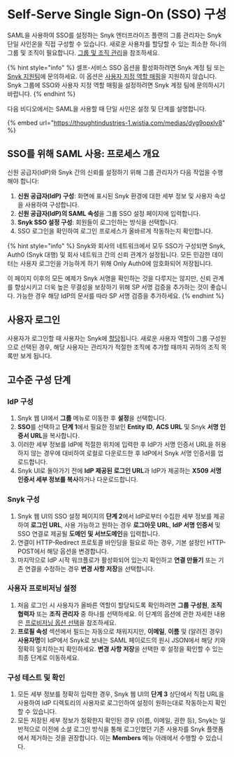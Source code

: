 # Self-Serve Single Sign-On (SSO) 구성

SAML을 사용하여 SSO를 설정하는 Snyk 엔터프라이즈 플랜의 그룹 관리자는 Snyk 단일 사인온을 직접 구성할 수 있습니다. 새로운 사용자를 할당할 수 있는 최소한 하나의 그룹 및 조직이 필요합니다. [그룹 및 조직 관리](../../../snyk-admin/groups-and-organizations/)을 참조하세요.

{% hint style="info" %}
셀프-서비스 SSO 옵션을 활성화하려면 Snyk 계정 팀 또는 [Snyk 지원팀](https://support.snyk.io)에 문의하세요. 이 옵션은 [사용자 지정 역할 매핑](../custom-mapping/)을 지원하지 않습니다. Snyk 그룹에 SSO와 사용자 지정 역할 매핑을 설정하려면 Snyk 계정 팀에 문의하시기 바랍니다.
{% endhint %}

다음 비디오에서는 SAML을 사용할 때 단일 사인온 설정 및 단계를 설명합니다.

{% embed url="https://thoughtindustries-1.wistia.com/medias/dyg9opxlv8" %}

## SSO를 위해 SAML 사용: 프로세스 개요

신원 공급자(IdP)와 Snyk 간의 신뢰를 설정하기 위해 그룹 관리자가 다음 작업을 수행해야 합니다:

1. **신원 공급자(IdP) 구성**: 화면에 표시된 Snyk 환경에 대한 세부 정보 및 사용자 속성을 사용하여 구성합니다.
2. **신원 공급자(IdP)의 SAML 속성**을 그룹 SSO 설정 페이지에 입력합니다.
3. **Snyk SSO 설정 구성**: 회원들이 로그인하는 방식을 선택합니다.
4. SSO 로그인을 확인하여 로그인 프로세스가 올바르게 작동하는지 확인합니다.

{% hint style="info" %}
Snyk와 회사의 네트워크에서 모두 SSO가 구성되면 Snyk, Auth0 (Snyk 대행) 및 회사 네트워크 간의 신뢰 관계가 설정됩니다. 모든 민감한 데이터는 사용자 로그인을 가능하게 하기 위해 Only Auth0에 암호화되어 저장됩니다.

이 페이지 이후의 모든 예제가 Snyk 서명을 확인하는 것을 다루지는 않지만, 신뢰 관계를 향상시키고 더욱 높은 무결성을 보장하기 위해 SP 서명 검증을 추가하는 것이 좋습니다. 가능한 경우 해당 IdP의 문서를 따라 SP 서명 검증을 추가하세요.
{% endhint %}

## 사용자 로그인

사용자가 로그인할 때 사용자는 Snyk에 [할당](../choose-a-provisioning-option.md)됩니다. 새로운 사용자 역할이 그룹 구성원으로 선택된 경우, 해당 사용자는 관리자가 적절한 조직에 추가할 때까지 귀하의 조직 목록만 보게 됩니다.

## 고수준 구성 단계

### IdP 구성

1. Snyk 웹 UI에서 **그룹** 메뉴로 이동한 후 **설정**을 선택합니다.
2. **SSO**를 선택하고 **단계 1**에서 필요한 정보인 **Entity ID**, **ACS URL** 및 Snyk **서명 인증서 URL**을 복사합니다.
3. 이러한 세부 정보를 IdP에 적절한 위치에 입력한 후 IdP가 서명 인증서 URL을 허용하지 않는 경우에 대비하여 로컬로 다운로드한 후 IdP에서 Snyk 서명 인증서를 업로드합니다.
4. Snyk UI로 돌아가기 전에 **IdP 제공된 로그인 URL**과 IdP가 제공하는 **X509 서명 인증서 세부 정보를 복사**하거나 다운로드합니다.

### Snyk 구성

1. Snyk 웹 UI의 SSO 설정 페이지의 **단계 2**에서 IdP로부터 수집한 세부 정보를 제공하여 **로그인 URL**, 사용 가능하고 원하는 경우 **로그아웃 URL**, **IdP 서명 인증서** 및 SSO 연결로 제공될 **도메인 및 서브도메인**을 입력합니다.
2. 연결이 HTTP-Redirect 프로토콜 바인딩을 필요로 하는 경우, 기본 설정인 HTTP-POST에서 해당 옵션을 변경합니다.
3. 마지막으로 IdP 시작 워크플로가 활성화되어 있는지 확인하고 **연결 만들기** 또는 기존 연결을 수정하는 경우 **변경 사항 저장**을 선택합니다.

### 사용자 프로비저닝 설정

1. 처음 로그인 시 사용자가 올바른 역할이 할당되도록 확인하려면 **그룹 구성원**, **조직 협력자** 또는 **조직 관리자** 중 하나를 선택하세요. 이 단계의 옵션에 관한 자세한 내용은 [프로비저닝 옵션 선택](../choose-a-provisioning-option.md)을 참조하세요.
2. **프로필 속성** 섹션에서 필드는 자동으로 채워지지만, **이메일**, **이름** 및 (알려진 경우) **사용자명**이 IdP에서 Snyk로 보내는 SAML 페이로드의 원시 JSON에서 해당 키와 정확히 일치하는지 확인하세요. **변경 사항 저장**을 선택한 후 설정을 확인할 수 있는 최종 단계로 이동하세요.

### 구성 테스트 및 확인

1. 모든 세부 정보를 정확히 입력한 경우, Snyk 웹 UI의 **단계 3** 상단에서 직접 URL을 사용하여 IdP 디렉토리의 사용자로 로그인하여 설정이 원하는대로 작동하는지 확인할 수 있습니다.
2. 모든 저장된 세부 정보가 정확한지 확인된 경우 (이름, 이메일, 권한 등), Snyk는 일반적으로 이전에 소셜 로그인 방식을 통해 로그인했던 기존 사용자를 Snyk 플랫폼에서 제거하는 것을 권장합니다. 이는 **Members** 메뉴 아래에서 수행할 수 있습니다.